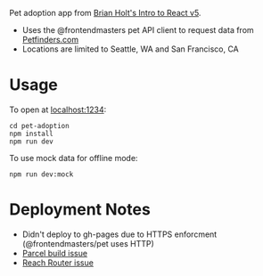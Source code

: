 Pet adoption app from [Brian Holt's Intro to React v5](https://btholt.github.io/complete-intro-to-react-v5/). 
- Uses the @frontendmasters pet API client to request data from [Petfinders.com](https://www.petfinder.com/)
- Locations are limited to Seattle, WA and San Francisco, CA

# Usage
To open at [localhost:1234](http://localhost:1234):
```
cd pet-adoption
npm install
npm run dev
```
To use mock data for offline mode:
```
npm run dev:mock
```

# Deployment Notes
- Didn't deploy to gh-pages due to HTTPS enforcment (@frontendmasters/pet uses HTTP)
- [Parcel build issue](https://github.com/parcel-bundler/parcel/issues/505)
- [Reach Router issue](https://github.com/facebook/create-react-app/issues/1765#issuecomment-285114194)




